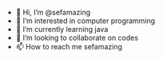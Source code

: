 - 👋 Hi, I’m @sefamazing
- 👀 I’m interested in computer programming 
- 🌱 I’m currently learning java
- 💞️ I’m looking to collaborate on codes
- 📫 How to reach me sefamazing

<!---
sefamazing/sefamazing is a ✨ special ✨ repository because its `README.md` (this file) appears on your GitHub profile.
You can click the Preview link to take a look at your changes.
--->
